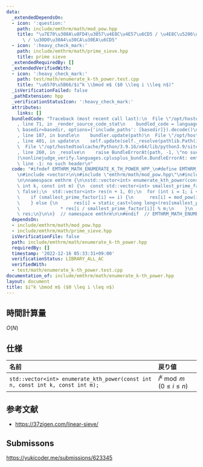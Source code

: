 ```yaml
---
data:
  _extendedDependsOn:
  - icon: ':question:'
    path: include/emthrm/math/mod_pow.hpp
    title: "\u7E70\u308A\u8FD4\u3057\u4E8C\u4E57\u6CD5 / \u4E8C\u5206\u7D2F\u4E57\u6CD5\
      \ / \u30D0\u30A4\u30CA\u30EA\u6CD5"
  - icon: ':heavy_check_mark:'
    path: include/emthrm/math/prime_sieve.hpp
    title: prime sieve
  _extendedRequiredBy: []
  _extendedVerifiedWith:
  - icon: ':heavy_check_mark:'
    path: test/math/enumerate_k-th_power.test.cpp
    title: "\u6570\u5B66/$i^k \\bmod m$ ($0 \\leq i \\leq n$)"
  _isVerificationFailed: false
  _pathExtension: hpp
  _verificationStatusIcon: ':heavy_check_mark:'
  attributes:
    links: []
  bundledCode: "Traceback (most recent call last):\n  File \"/opt/hostedtoolcache/Python/3.9.16/x64/lib/python3.9/site-packages/onlinejudge_verify/documentation/build.py\"\
    , line 71, in _render_source_code_stat\n    bundled_code = language.bundle(stat.path,\
    \ basedir=basedir, options={'include_paths': [basedir]}).decode()\n  File \"/opt/hostedtoolcache/Python/3.9.16/x64/lib/python3.9/site-packages/onlinejudge_verify/languages/cplusplus.py\"\
    , line 187, in bundle\n    bundler.update(path)\n  File \"/opt/hostedtoolcache/Python/3.9.16/x64/lib/python3.9/site-packages/onlinejudge_verify/languages/cplusplus_bundle.py\"\
    , line 401, in update\n    self.update(self._resolve(pathlib.Path(included), included_from=path))\n\
    \  File \"/opt/hostedtoolcache/Python/3.9.16/x64/lib/python3.9/site-packages/onlinejudge_verify/languages/cplusplus_bundle.py\"\
    , line 260, in _resolve\n    raise BundleErrorAt(path, -1, \"no such header\"\
    )\nonlinejudge_verify.languages.cplusplus_bundle.BundleErrorAt: emthrm/math/mod_pow.hpp:\
    \ line -1: no such header\n"
  code: "#ifndef EMTHRM_MATH_ENUMERATE_K_TH_POWER_HPP_\n#define EMTHRM_MATH_ENUMERATE_K_TH_POWER_HPP_\n\
    \n#include <vector>\n\n#include \"emthrm/math/mod_pow.hpp\"\n#include \"emthrm/math/prime_sieve.hpp\"\
    \n\nnamespace emthrm {\n\nstd::vector<int> enumerate_kth_power(const int n, const\
    \ int k, const int m) {\n  const std::vector<int> smallest_prime_factor = prime_sieve(n,\
    \ false);\n  std::vector<int> res(n + 1, 0);\n  for (int i = 1; i <= n; ++i) {\n\
    \    if (smallest_prime_factor[i] == i) {\n      res[i] = mod_pow(i, k, m);\n\
    \    } else {\n      res[i] = static_cast<long long>(res[smallest_prime_factor[i]])\n\
    \               * res[i / smallest_prime_factor[i]] % m;\n    }\n  }\n  return\
    \ res;\n}\n\n}  // namespace emthrm\n\n#endif  // EMTHRM_MATH_ENUMERATE_K_TH_POWER_HPP_\n"
  dependsOn:
  - include/emthrm/math/mod_pow.hpp
  - include/emthrm/math/prime_sieve.hpp
  isVerificationFile: false
  path: include/emthrm/math/enumerate_k-th_power.hpp
  requiredBy: []
  timestamp: '2022-12-16 05:33:31+09:00'
  verificationStatus: LIBRARY_ALL_AC
  verifiedWith:
  - test/math/enumerate_k-th_power.test.cpp
documentation_of: include/emthrm/math/enumerate_k-th_power.hpp
layout: document
title: $i^k \bmod m$ ($0 \leq i \leq n$)
---
```



## 時間計算量

$O(N)$


## 仕様

|名前|戻り値|
|:--|:--|
|`std::vector<int> enumerate_kth_power(const int n, const int k, const int m);`|$i^k \bmod m$ ($0 \leq i \leq n$)|


## 参考文献

- https://37zigen.com/linear-sieve/


## Submissons

https://yukicoder.me/submissions/623345
